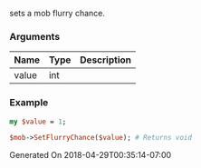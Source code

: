 sets a mob flurry chance.
### Arguments
**Name**|**Type**|**Description**
:---|:---|:---
value|int|

### Example

```perl
my $value = 1;

$mob->SetFlurryChance($value); # Returns void
```


Generated On 2018-04-29T00:35:14-07:00